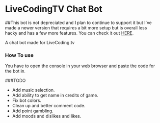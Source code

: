 # LiveCodingTV Chat Bot

##This bot is not depreciated and I plan to continue to support it but I've made a newer version that requires a bit more setup but is overall less hacky and has a few more features. You can check it out [HERE](https://github.com/lcraver/gerald_bot_v2).


A chat bot made for LiveCoding.tv

### How To use
You have to open the console in your web browser and paste the code for the bot in.

###TODO
- Add music selection.
- Add ability to get name in credits of game.
- Fix bot colors.
- Clean up and better comment code.
- Add point gambling.
- Add moods and dislikes and likes.
